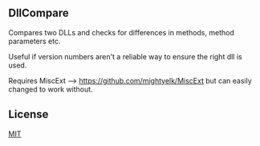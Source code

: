 ## DllCompare

Compares two DLLs and checks for differences in methods, method parameters etc.

Useful if version numbers aren't a reliable way to ensure the right dll is used.


Requires MiscExt --> https://github.com/mightyelk/MiscExt but can easily changed to work without.

## License
[MIT](https://choosealicense.com/licenses/mit/)
